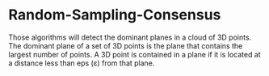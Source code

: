 # Random-Sampling-Consensus
 Those algorithms will detect the dominant planes in a cloud of 3D points. The dominant plane of a set of 3D points is the plane that contains the largest number of points. A 3D point is contained in a plane if it is located at a distance less than eps (ε) from that plane. 
